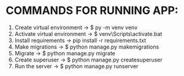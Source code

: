 # COMMANDS FOR RUNNING APP:

1. Create virtual environment
   -> $ py -m venv venv
2. Activate virtual environment
   -> $ venv\Scripts\activate.bat
3. Install requirements
   -> pip install -r requirements.txt
4. Make migrations
   -> $ python manage.py makemigrations
5. Migrate
   -> $ python manage.py migrate
6. Create superuser
   -> $ python manage.py createsuperuser
7. Run the server
   -> $ python manage.py runserver
